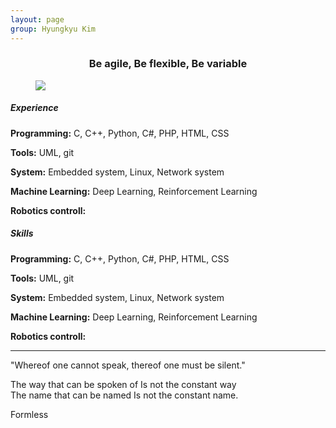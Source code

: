 ```yaml
---
layout: page
group: Hyungkyu Kim
---
```

<div align="center">
    <h3>Be agile, Be flexible, Be variable</h3>
</div>

<div>
    <figure>
      <img src="/images/hyungkyu0.JPG">
    </figure>
</div>

<div class="profile">
    <div class="profile__left">
        <h5>Experience</h5>
        <p><strong>Programming:</strong> C, C++, Python, C#, PHP, HTML, CSS</p>
        <p><strong>Tools:</strong> UML, git</p>
        <p><strong>System:</strong> Embedded system, Linux, Network system</p>
        <p><strong>Machine Learning:</strong> Deep Learning, Reinforcement Learning</p>
        <p><strong>Robotics controll:</strong></p>
    </div>
    <div class="profile__right">
        <h5>Skills</h5> 
        <p><strong>Programming:</strong> C, C++, Python, C#, PHP, HTML, CSS</p>
        <p><strong>Tools:</strong> UML, git</p>
        <p><strong>System:</strong> Embedded system, Linux, Network system</p>
        <p><strong>Machine Learning:</strong> Deep Learning, Reinforcement Learning</p>
        <p><strong>Robotics controll:</strong></p>
    </div>
</div>

<hr/>

"Whereof one cannot speak, thereof one must be silent."

The way that can be spoken of Is not the constant way  
The name that can be named Is not the constant name.

Formless 
